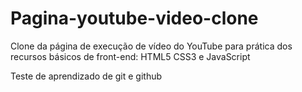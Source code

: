 # Pagina-youtube-video-clone
 Clone da página de execução de vídeo do YouTube para prática dos recursos básicos de front-end: HTML5 CSS3 e JavaScript

 Teste de aprendizado de git e github
